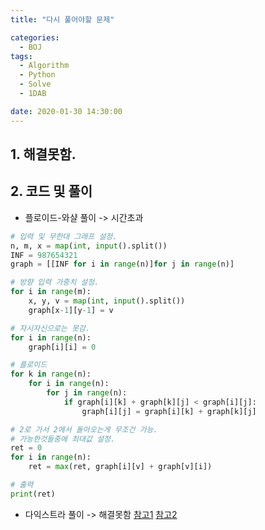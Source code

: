 ```yaml
---
title: "다시 풀어야할 문제"

categories:
  - BOJ
tags:
  - Algorithm
  - Python
  - Solve
  - 1DAB

date: 2020-01-30 14:30:00
---
```


## 1. 해결못함.


## 2. 코드 및 풀이
- 플로이드-와샬 풀이 -> 시간초과  

```python
# 입력 및 무한대 그래프 설정.
n, m, x = map(int, input().split())
INF = 987654321
graph = [[INF for i in range(n)]for j in range(n)]

# 방향 입력 가중치 설정.
for i in range(m):
    x, y, v = map(int, input().split())
    graph[x-1][y-1] = v

# 자시자신으로는 못감.
for i in range(n):
    graph[i][i] = 0

# 플로이드
for k in range(n):
    for i in range(n):
        for j in range(n):
            if graph[i][k] + graph[k][j] < graph[i][j]:
                graph[i][j] = graph[i][k] + graph[k][j]

# 2로 가서 2에서 돌아오는게 무조건 가능.
# 가능한것들중에 최대값 설정.
ret = 0
for i in range(n):
    ret = max(ret, graph[i][v] + graph[v][i])

# 출력
print(ret)
```

- 다익스트라 풀이 -> 해결못함
[참고1](https://m.blog.naver.com/PostView.nhn?blogId=ndb796&logNo=221234424646&proxyReferer=https%3A%2F%2Fwww.google.com%2F)
[참고2](https://dojinkimm.github.io/problem_solving/2019/12/10/boj-1238-party.html)

